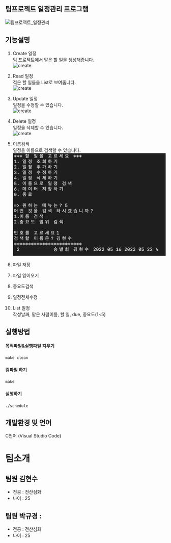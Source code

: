 ## 팀프로젝트 일정관리 프로그램

![팀프로젝트_일정관리](https://cdn.pixabay.com/photo/2015/01/09/11/08/startup-594090_1280.jpg)

## 기능설명
1. Create 일정    
팀 프로젝트에서 맡은 할 일을 생성해줍니다.   
![create](https://github.com/Opensource-Teamproject/OSS_teamproject/blob/main/Screenshots/Create.png)   

2. Read 일정   
적은 할 일들을 List로 보여줍니다.     
![create](https://github.com/Opensource-Teamproject/OSS_teamproject/blob/main/Screenshots/Read.png)   

3. Update 일정  
일정을 수정할 수 있습니다.     
![create](https://github.com/Opensource-Teamproject/OSS_teamproject/blob/main/Screenshots/Update.png)   

4. Delete 일정   
일정을 삭제할 수 있습니다.     
![create](https://github.com/Opensource-Teamproject/OSS_teamproject/blob/main/Screenshots/Delete.png)   

5. 이름검색   
일정을 이름으로 검색할 수 있습니다.     
![create](https://github.com/Opensource-Teamproject/OSS_teamproject/blob/main/Screenshots/Search.png)   

6. 파일 저장   
7. 파일 읽어오기   
8. 중요도검색   
9. 일정전체수정   
10. List 일정   
작성날짜, 맡은 사람이름, 할 일, due, 중요도(1~5)

## 실행방법
#### 목적파일&실행파일 지우기
`make clean`
#### 컴파일 하기
`make`
#### 실행하기
`./schedule`

## 개발환경 및 언어
C언어 (Visual Studio Code)

# 팀소개 

## 팀원 김현수 
- 전공 : 전산심화
- 나이 : 25
## 팀원 박규경 :
- 전공 : 전산심화 
- 나이 : 25
